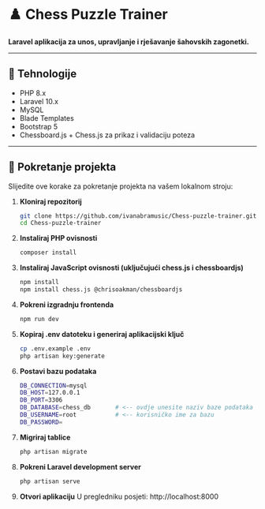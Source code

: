 # ♟️ Chess Puzzle Trainer

**Laravel aplikacija za unos, upravljanje i rješavanje šahovskih zagonetki.**

---

## 🔧 Tehnologije

- PHP 8.x  
- Laravel 10.x  
- MySQL  
- Blade Templates  
- Bootstrap 5  
- Chessboard.js + Chess.js za prikaz i validaciju poteza

---

## 🚀 Pokretanje projekta

Slijedite ove korake za pokretanje projekta na vašem lokalnom stroju:

1. **Kloniraj repozitorij**  
   ```bash
   git clone https://github.com/ivanabramusic/Chess-puzzle-trainer.git
   cd Chess-puzzle-trainer

2. **Instaliraj PHP ovisnosti**
    ```bash
    composer install
   
3. **Instaliraj JavaScript ovisnosti (uključujući chess.js i chessboardjs)**
    ```bash
    npm install
    npm install chess.js @chrisoakman/chessboardjs

4. **Pokreni izgradnju frontenda**
    ```bash
    npm run dev

5. **Kopiraj .env datoteku i generiraj aplikacijski ključ**
    ```bash
    cp .env.example .env
    php artisan key:generate

6. **Postavi bazu podataka**
    ```bash
    DB_CONNECTION=mysql
    DB_HOST=127.0.0.1
    DB_PORT=3306
    DB_DATABASE=chess_db       # <-- ovdje unesite naziv baze podataka
    DB_USERNAME=root           # <-- korisničko ime za bazu
    DB_PASSWORD=
    
7. **Migriraj tablice**
    ```bash
    php artisan migrate
    
8. **Pokreni Laravel development server**
   ```bash
   php artisan serve

9. **Otvori aplikaciju**
    U pregledniku posjeti: http://localhost:8000

